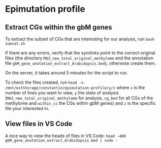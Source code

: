 # Epimutation profile

## Extract CGs within the gbM genes

To extract the subset of CGs that are interesting for our analysis, run `bash subset.sh`

If there are any errors, verify that the symlinks point to the correct original files (the directory `MA3_new_total_original_methylome` and the annotation file `gbM_gene_anotation_extract_Arabidopsis.bed`), otherwise create them.

On the server, it takes around 5 minutes for the script to run.

To check the files created, run `head -x /mnt/extStorage/constantin/epimutation-profile/y/z` where `x` is the number of lines you want to view, `y` the state of analysis (`MA3_new_total_original_methylome` for analysis, `cg_bed` for all CGs of the methylome and `within_cs` the CGs within gbM genes) and `z` is the specific file your interested in. 

## View files in VS Code

A nice way to view the heads of files in VS Code: `head -400 gbM_gene_anotation_extract_Arabidopsis.bed | code -`